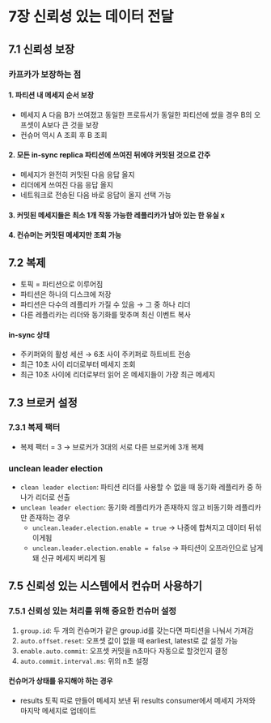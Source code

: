 # 7장 신뢰성 있는 데이터 전달

## 7.1 신뢰성 보장

### 카프카가 보장하는 점

#### 1. 파티션 내 메세지 순서 보장

- 메세지 A 다음 B가 쓰여졌고 동일한 프로듀서가 동일한 파티션에 썼을 경우 B의 오프셋이 A보다 큰 것을 보장
- 컨슈머 역시 A 조회 후 B 조회

#### 2. 모든 in-sync replica 파티션에 쓰여진 뒤에야 커밋된 것으로 간주

- 메세지가 완전히 커밋된 다음 응답 올지
- 리더에게 쓰여진 다음 응답 올지
- 네트워크로 전송된 다음 바로 응답이 올지 선택 가능

#### 3. 커밋된 메세지들은 최소 1개 작동 가능한 레플리카가 남아 있는 한 유실 x

#### 4. 컨슈머는 커밋된 메세지만 조회 가능

## 7.2 복제

- 토픽 = 파티션으로 이루어짐
- 파티션은 하나의 디스크에 저장
- 파티션은 다수의 레플리카 가질 수 있음 &rarr; 그 중 하나 리더
- 다른 레플리카는 리더와 동기화를 맞추며 최신 이벤트 복사 

#### in-sync 상태

- 주키퍼와의 활성 세션 &rarr; 6초 사이 주키퍼로 하트비트 전송
- 최근 10초 사이 리더로부터 메세지 조회
- 최근 10초 사이에 리더로부터 읽어 온 메세지들이 가장 최근 메세지

## 7.3 브로커 설정

### 7.3.1 복제 팩터

- 복제 팩터 = 3 &rarr; 브로커가 3대의 서로 다른 브로커에 3개 복제

### unclean leader election

- `clean leader election`: 파티션 리더를 사용할 수 없을 때 동기화 레플리카 중 하나가 리더로 선출
- `unclean leader election`: 동기화 레플리카가 존재하지 않고 비동기화 레플리카만 존재하는 경우
    - `unclean.leader.election.enable = true` &rarr; 나중에 합쳐지고 데이터 뒤섞이게됨
    - `unclean.leader.election.enable = false` &rarr; 파티션이 오프라인으로 남게 돼 신규 메세지 버리게 됨

## 7.5 신뢰성 있는 시스템에서 컨슈머 사용하기

### 7.5.1 신뢰성 있는 처리를 위해 중요한 컨슈머 설정

1. `group.id`: 두 개의 컨슈머가 같은 group.id를 갖는다면 파티션을 나눠서 가져감
2. `auto.offset.reset`: 오프셋 값이 없을 때 earliest, latest로 값 설정 가능
3. `enable.auto.commit`: 오프셋 커밋을 n초마다 자동으로 할것인지 결정
4. `auto.commit.interval.ms`: 위의 n초 설정

#### 컨슈머가 상태를 유지해야 하는 경우

- results 토픽 따로 만들어 메세지 보낸 뒤 results consumer에서 메세지 가져와 마지막 메세지로 업데이트